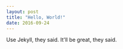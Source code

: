 ```yaml
---
layout: post
title: "Hello, World!"
date: 2016-09-24
---
```


Use Jekyll, they said. It'll be great, they said.

